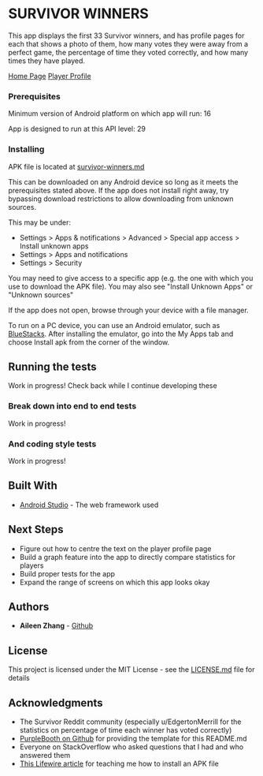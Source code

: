 # SURVIVOR WINNERS

This app displays the first 33 Survivor winners, and has profile pages for each that shows a photo of them, how many votes they were away from a perfect game, the percentage of time they voted correctly, and how many times they have played.

[Home Page](../screenshots/home.png)
[Player Profile](../screenshots/profile.png)

### Prerequisites

Minimum version of Android platform on which app will run: 16

App is designed to run at this API level: 29

### Installing

APK file is located at [survivor-winners.md](../survivorwinners/releases/latest-survivorwinners.apk)

This can be downloaded on any Android device so long as it meets the prerequisites stated above. If the app does not install right away, try bypassing download restrictions to allow downloading from unknown sources.

This may be under:
* Settings > Apps & notifications > Advanced > Special app access > Install unknown apps
* Settings > Apps and notifications
* Settings > Security

You may need to give access to a specific app (e.g. the one with which you use to download the APK file). You may also see "Install Unknown Apps" or "Unknown sources"

If the app does not open, browse through your device with a file manager.



To run on a PC device, you can use an Android emulator, such as [BlueStacks](https://www.bluestacks.com/). After installing the emulator, go into the My Apps tab and choose Install apk from the corner of the window.

## Running the tests

Work in progress! Check back while I continue developing these

### Break down into end to end tests

Work in progress!

### And coding style tests

Work in progress!

## Built With

* [Android Studio](https://developer.android.com/studio) - The web framework used

## Next Steps

* Figure out how to centre the text on the player profile page
* Build a graph feature into the app to directly compare statistics for players
* Build proper tests for the app
* Expand the range of screens on which this app looks okay

## Authors

* **Aileen Zhang** - [Github](https://github.com/aileenrzhang)

## License

This project is licensed under the MIT License - see the [LICENSE.md](LICENSE.md) file for details

## Acknowledgments

* The Survivor Reddit community (especially u/EdgertonMerrill for the statistics on percentage of time each winner has voted correctly)
* [PurpleBooth on Github](https://gist.github.com/PurpleBooth) for providing the template for this README.md
* Everyone on StackOverflow who asked questions that I had and who answered them
* [This Lifewire article](https://www.lifewire.com/apk-file-4152929) for teaching me how to install an APK file

